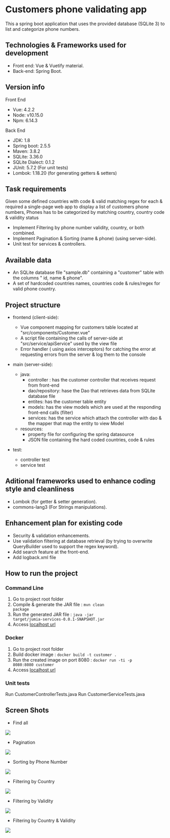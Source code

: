 # Customers phone validating app

This a spring boot application that uses the provided database (SQLite 3) to list and categorize phone numbers.
## Technologies & Frameworks used for development

* Front end: Vue & Vuetify material.
* Back-end: Spring Boot.

## Version info

Front End
* Vue: 4.2.2
* Node: v10.15.0
* Npm: 6.14.3

Back End
* JDK: 1.8
* Spring boot: 2.5.5
* Maven: 3.8.2
* SQLite: 3.36.0
* SQLite Dialect: 0.1.2
* JUnit: 5.7.2 (For unit tests)
* Lombok: 1.18.20 (for generating getters & setters)
## Task requirements

Given some defined countries with code & valid matching regex for each & required a single-page web app to display a list of customers phone numbers, 
Phones has to be categorized by matching country, country code & validity status   

* Implement Filtering by phone number validity, country, or both combined.
* Implement Pagination & Sorting (name & phone) (using server-side).
* Unit test for services & controllers.

## Available data

* An SQLite database file "sample.db" containing a "customer" table with the columns " id, name & phone".
* A set of hardcoded  countries names, countries code &  rules/regex for valid phone country.

## Project structure

* frontend (client-side):
    * Vue component mapping for customers table located at "src/components/Customer.vue"
    * A script file containing the calls of server-side at "src/service/apiService" used by the view file
    * Error handler ( using axios interceptors) for catching the error at requesting errors from the server & log them to the console

* main (server-side):
    * java:
        * controller : has the customer controller that receives request from front-end
        * dao/repository: hase the Dao that retrieves data from SQLite database file
        * entites: has the customer table entity
        * models: has the view models which are used at the responding front-end calls (filter)
        * services: has the service which attach the controller with dao & the mapper that map the 
         entity to view Model
    * resources:
        * property file for configuring the spring datasource 
        * JSON file containing the hard coded  countries, code & rules

* test:
    * controller test
    * service test
       

## Aditional frameworks used to enhance coding style and cleanliness

* Lombok (for getter & setter generation).
* commons-lang3 (For Strings manipulations).

## Enhancement plan for existing code

* Security & validation enhancements.
* Use validation filtering at database retrieval (by trying to overwrite QueryBuilder used to support the regex keyword).
* Add search feature at the front-end.
* Add logback.xml file

## How to run the project
### Command Line
 1. Go to project root folder
 2. Compile & generate the JAR file : <code>mvn clean package</code>
 3. Run the generated JAR file : <code>java -jar target/jumia-services-0.0.1-SNAPSHOT.jar</code>
 4. Access [localhost url](http://localhost:8080)
### Docker
 1. Go to project root folder
 2. Build docker image :  <code>docker build -t customer .</code>
 3. Run the created image on port 8080 : <code>docker run -ti -p 8080:8080 customer</code>
 4. Access [localhost url](http://localhost:8080)
### Unit tests
Run CustomerControllerTests.java
Run CustomerServiceTests.java

## Screen Shots

* Find all

![](screenshots/find_all.PNG)

* Pagination

![](screenshots/pagination.PNG)

* Sorting by Phone Number

![](screenshots/sorting.PNG)

* Filtering by Country

![](screenshots/country_filter.PNG)

* Filtering by Validity

![](screenshots/validity_filter.PNG)

* Filtering by Country & Validity

![](screenshots/country_validity_filter.PNG)